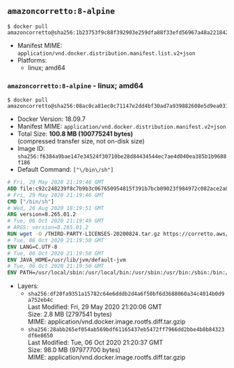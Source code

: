 ## `amazoncorretto:8-alpine`

```console
$ docker pull amazoncorretto@sha256:1b23753f9c88f392903e259dfa88f33efd56967a48a2218427c5d5e4c6f25ba2
```

-	Manifest MIME: `application/vnd.docker.distribution.manifest.list.v2+json`
-	Platforms:
	-	linux; amd64

### `amazoncorretto:8-alpine` - linux; amd64

```console
$ docker pull amazoncorretto@sha256:08ac0ca81ec0c71147e2dd4bf30ad7a939882608e5d9ea0315e5068ef161612c
```

-	Docker Version: 18.09.7
-	Manifest MIME: `application/vnd.docker.distribution.manifest.v2+json`
-	Total Size: **100.8 MB (100775241 bytes)**  
	(compressed transfer size, not on-disk size)
-	Image ID: `sha256:f6384a9bae147e34524f30710be28d84434544ec7ae4d040ea385b1b9688f186`
-	Default Command: `["\/bin\/sh"]`

```dockerfile
# Fri, 29 May 2020 21:19:46 GMT
ADD file:c92c248239f8c7b9b3c067650954815f391b7bcb09023f984972c082ace2a8d0 in / 
# Fri, 29 May 2020 21:19:46 GMT
CMD ["/bin/sh"]
# Wed, 26 Aug 2020 18:19:51 GMT
ARG version=8.265.01.2
# Tue, 06 Oct 2020 21:19:49 GMT
# ARGS: version=8.265.01.2
RUN wget -O /THIRD-PARTY-LICENSES-20200824.tar.gz https://corretto.aws/downloads/resources/licenses/alpine/THIRD-PARTY-LICENSES-20200824.tar.gz &&     echo "82f3e50e71b2aee21321b2b33de372feed5befad6ef2196ddec92311bc09becb  /THIRD-PARTY-LICENSES-20200824.tar.gz" | sha256sum -c - &&     tar x -ovzf THIRD-PARTY-LICENSES-20200824.tar.gz &&     rm -rf THIRD-PARTY-LICENSES-20200824.tar.gz &&     wget -O /etc/apk/keys/amazoncorretto.rsa.pub https://apk.corretto.aws/amazoncorretto.rsa.pub &&     SHA_SUM="6cfdf08be09f32ca298e2d5bd4a359ee2b275765c09b56d514624bf831eafb91" &&     echo "${SHA_SUM}  /etc/apk/keys/amazoncorretto.rsa.pub" | sha256sum -c - &&     echo "https://apk.corretto.aws" >> /etc/apk/repositories &&     apk add --no-cache amazon-corretto-8=$version-r0
# Tue, 06 Oct 2020 21:19:50 GMT
ENV LANG=C.UTF-8
# Tue, 06 Oct 2020 21:19:50 GMT
ENV JAVA_HOME=/usr/lib/jvm/default-jvm
# Tue, 06 Oct 2020 21:19:50 GMT
ENV PATH=/usr/local/sbin:/usr/local/bin:/usr/sbin:/usr/bin:/sbin:/bin:/usr/lib/jvm/default-jvm/bin
```

-	Layers:
	-	`sha256:df20fa9351a15782c64e6dddb2d4a6f50bf6d3688060a34c4014b0d9a752eb4c`  
		Last Modified: Fri, 29 May 2020 21:20:06 GMT  
		Size: 2.8 MB (2797541 bytes)  
		MIME: application/vnd.docker.image.rootfs.diff.tar.gzip
	-	`sha256:28abb265ef054ab569bdf61165437eb5472ff7966dd2bbe4b8b84323df6e8650`  
		Last Modified: Tue, 06 Oct 2020 21:20:37 GMT  
		Size: 98.0 MB (97977700 bytes)  
		MIME: application/vnd.docker.image.rootfs.diff.tar.gzip
